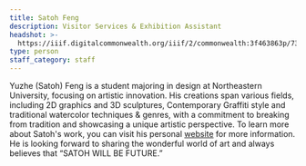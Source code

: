 ```yaml
---
title: Satoh Feng
description: Visitor Services & Exhibition Assistant
headshot: >-
  https://iiif.digitalcommonwealth.org/iiif/2/commonwealth:3f463863p/736,6892,514,514/,600/0/default.jpg
type: person
staff_category: staff
---
```


Yuzhe (Satoh) Feng is a student majoring in design at Northeastern University, focusing on artistic innovation. His creations span various fields, including 2D graphics and 3D sculptures, Contemporary Graffiti style and traditional watercolor techniques & genres, with a commitment to breaking from tradition and showcasing a unique artistic perspective. To learn more about Satoh's work, you can visit his personal [website](https://www.satohwillbefuture.com/) for more information. He is looking forward to sharing the wonderful world of art and always believes that “SATOH WILL BE FUTURE.”
